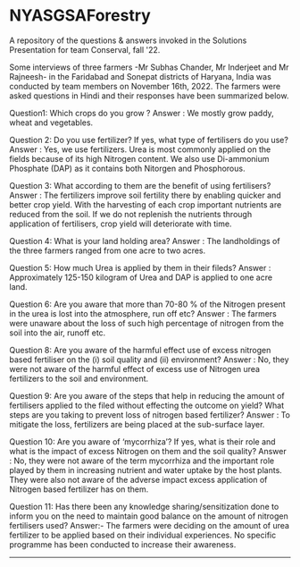 # NYASGSAForestry
A repository of the questions &amp; answers invoked in the Solutions Presentation for team Conserval, fall '22.

Some interviews of three farmers -Mr Subhas Chander, Mr Inderjeet and Mr Rajneesh- in the Faridabad and Sonepat districts of Haryana, India was conducted by team members on November 16th, 2022. The farmers were asked questions in Hindi and their responses have been summarized below.

Question1: Which crops do you grow ?
Answer :  We mostly grow paddy, wheat and vegetables.

Question 2: Do you use fertilizer? If yes, what type of fertilisers do you use?
Answer : Yes, we use fertilizers. Urea is most commonly applied on the fields because of its high Nitrogen content. We also use Di-ammonium Phosphate (DAP) as it contains both Nitorgen and Phosphorous. 

Question 3: What according to them are the benefit of using fertilisers?
Answer : The fertilizers improve soil fertility there by enabling quicker and better crop yield. With the harvesting of each crop important nutrients are reduced from the soil. If we do not replenish the nutrients through application of fertilisers, crop yield will deteriorate with time. 

Question 4: What is your land holding area? 
Answer : The landholdings of the three farmers ranged from one acre to two acres.

Question 5: How much Urea is applied by them in their fileds?
Answer : Approximately 125-150 kilogram of Urea and DAP is applied to one acre land.

Question 6: Are you aware that more than 70-80 % of the Nitrogen present in the urea is lost into the atmosphere, run off etc?
Answer :  The farmers were unaware about the loss of such high percentage of nitrogen from the soil into the air, runoff etc.


Question 8:  Are you aware of the harmful effect use of excess nitrogen based fertiliser on the (i) soil quality and (ii) environment?
Answer :  No, they were not aware of the harmful effect of excess use of Nitrogen urea fertilizers to the soil and environment. 

Question 9: Are you aware of the steps that help in reducing the amount of fertilisers applied to the filed without effecting the outcome on yield? What steps are you taking to prevent loss of nitrogen based fertilizer?
Answer :  To mitigate the loss, fertilizers are being placed at the sub-surface layer.

Question 10: Are you aware of ‘mycorrhiza’? If yes, what is their role and what is the impact of excess Nitrogen on them and the soil quality?
Answer : No, they were not aware of the term mycorrhiza and the important role played by them in increasing nutrient and water uptake by the host plants. They were also not aware of the adverse impact excess application of Nitrogen based fertilizer has on them.   

Question 11: Has there been any knowledge sharing/sensitization done to inform you on the need to maintain good balance on the amount of nitrogen fertilisers used?
Answer:-  The farmers were deciding on the amount of urea fertilizer to be applied based on their individual experiences. No specific programme has been conducted to increase their awareness.  
******
